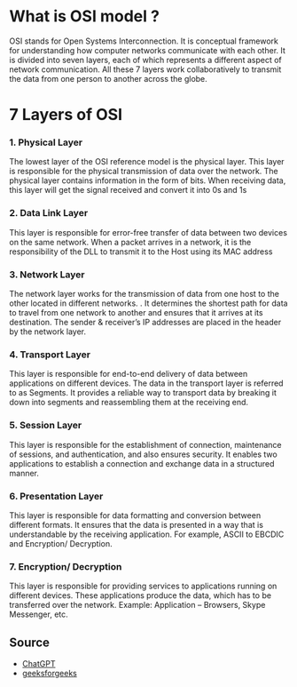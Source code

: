 # What is OSI model ?
 OSI stands for Open Systems Interconnection. It is conceptual framework for understanding how computer networks communicate with each other.
 It is divided into seven layers, each of which represents a different aspect of network   communication. All these 7 layers work collaboratively to transmit the data from one person to another across the globe.

# 7 Layers of OSI 

### 1. Physical Layer
The lowest layer of the OSI reference model is the physical layer. This layer is responsible for the physical transmission of data over the network. The physical layer contains information in the form of bits. When receiving data, this layer will get the signal received and convert it into 0s and 1s

### 2. Data Link Layer
This layer is responsible for error-free transfer of data between two devices on the same network. When a packet arrives in a network, it is the responsibility of the DLL to transmit it to the Host using its MAC address

### 3.  Network Layer 
The network layer works for the transmission of data from one host to the other located in different networks. . It determines the shortest path for data to travel from one network to another and ensures that it arrives at its destination. The sender & receiver’s IP addresses are placed in the header by the network layer. 

### 4. Transport Layer
This layer is responsible for end-to-end delivery of data between applications on different devices. The data in the transport layer is referred to as Segments. It provides a reliable way to transport data by breaking it down into segments and reassembling them at the receiving end.

### 5. Session Layer
This layer is responsible for the establishment of connection, maintenance of sessions, and authentication, and also ensures security.   It enables two applications to establish a connection and exchange data in a structured manner. 

### 6. Presentation Layer
This layer is responsible for data formatting and conversion between different formats. It ensures that the data is presented in a way that is understandable by the receiving application. For example, ASCII to EBCDIC and Encryption/ Decryption.

### 7. Encryption/ Decryption
This layer is responsible for providing services to applications running on different devices. These applications produce the data, which has to be transferred over the network.
Example: Application – Browsers, Skype Messenger, etc.

## Source

 - [ChatGPT](https://chat.openai.com/)
 - [geeksforgeeks](https://www.geeksforgeeks.org/layers-of-osi-model/)
